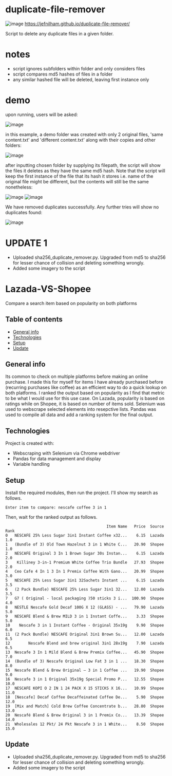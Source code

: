 # duplicate-file-remover
![image](https://user-images.githubusercontent.com/39832806/155253240-c13cbc51-1fba-4082-9967-ab8eb2ada2cb.png)
https://jefnilham.github.io/duplicate-file-remover/

Script to delete any duplicate files in a given folder. 

# notes
- script ignores subfolders within folder and only considers files
- script compares md5 hashes of files in a folder
- any similar hashed file will be deleted, leaving first instance only

# demo
upon running, users will be asked:

![image](https://user-images.githubusercontent.com/39832806/154663786-27b0aa41-a325-45ff-8a07-d65ed6d73ed0.png)

in this example, a demo folder was created with only 2 original files, 'same content.txt' and 'different content.txt' along with their copies and other folders:

![image](https://user-images.githubusercontent.com/39832806/154663192-349dc573-5a84-4318-91ac-480408574eff.png)

after inputting chosen folder by supplying its filepath, the script will show the files it deletes as they have the same md5 hash. Note that the script will keep the first instance of the file that its hash it stores i.e. name of the original file might be different, but the contents will still be the same nonetheless:

![image](https://user-images.githubusercontent.com/39832806/154663408-54312fe9-71c7-4640-9a4d-cfc5788688b0.png)
![image](https://user-images.githubusercontent.com/39832806/154664261-c638395d-542e-4529-9eac-01089be9eb67.png)

We have removed duplicates successfully. Any further tries will show no duplicates found:

![image](https://user-images.githubusercontent.com/39832806/154663510-28013475-d235-40cf-b3dd-9d3956dd4261.png)

# UPDATE 1
- Uploaded sha256_duplicate_remover.py. Upgraded from md5 to sha256 for lesser chance of collision and deleting something wrongly.
- Added some imagery to the script



# Lazada-VS-Shopee 
Compare a search item based on popularity on both platforms

## Table of contents
* [General info](#general-info)
* [Technologies](#technologies)
* [Setup](#setup)
* [Update](#update)

## General info
Its common to check on multiple platforms before making an online purchase. I made this for myself for items I have already purchased before (recurring purchases like coffee) as an efficient way to do a quick lookup on both platforms. I ranked the output based on popularity as I find that metric to be what I would use for this use case. On Lazada, popularity is based on ratings while on Shopee, it is based on number of items sold. Selenium was used to webscrape selected elements into resepctive lists. Pandas was used to compile all data and add a ranking system for the final output.
	
## Technologies
Project is created with:
* Webscraping with Selenium via Chrome webdriver
* Pandas for data management and display
* Variable handling
	
## Setup
Install the required modules, then run the project. I'll show my search as follows.
```
Enter item to compare: nescafe coffee 3 in 1
```
Then, wait for the ranked output as follows.
```
                                            Item Name   Price  Source  Rank
0   NESCAFE 25% Less Sugar 3in1 Instant Coffee x32...    6.15  Lazada   1.0
1   (Bundle of 3) Old Town Hazelnut 3 in 1 White C...   20.90  Shopee   1.0
2   NESCAFE Original 3 In 1 Brown Sugar 30s Instan...    6.15  Lazada   2.0
3    Killiney 3-in-1 Premium White Coffee Trio Bundle   27.93  Shopee   2.0
4   Ceo Cafe 4 In 1 3 In 1 Premix Coffee With Gano...   20.99  Shopee   3.0
5   NESCAFE 25% Less Sugar 3in1 32Sachets Instant ...    6.15  Lazada   3.5
6   (2 Pack Bundle) NESCAFE 25% Less Sugar 3in1 32...   12.00  Lazada   3.5
7   G7 ( Original - local packaging )50 sticks 3 i...  100.90  Shopee   4.0
8   NESTLE Nescafe Gold Decaf 100G X 12 (GLASS) - ...   79.90  Lazada   5.0
9   NESCAFE Blend & Brew MILD 3 in 1 Instant Coffe...    3.33  Shopee   5.0
10    Nescafe 3 in 1 Instant Coffee - Original 35x19g    9.90  Shopee   6.0
11  (2 Pack Bundle) NESCAFE Original 3in1 Brown Su...   12.00  Lazada   6.5
12        Nescafe Blend and brew original 3in1 28x19g    7.90  Lazada   6.5
13  Nescafe 3 In 1 Mild Blend & Brew Premix Coffee...   45.90  Shopee   7.0
14  (Bundle of 3) Nescafe Original Low Fat 3 in 1 ...   18.30  Shopee   8.0
15  Nescafe Blend & Brew Original – 3 in 1 Coffee ...   19.90  Shopee   9.0
16  Nescafe 3 in 1 Original 35x19g Special Promo P...   12.55  Shopee  10.0
17  NESCAFE KOPI O 2 IN 1 24 PACK X 15 STICKS X 16...   10.99  Shopee  11.0
18  [Nescafe] Decaf Coffee Decaffeinated Coffee De...    5.90  Shopee  12.0
19  [Mix and Match] Cold Brew Coffee Concentrate b...   28.80  Shopee  13.0
20  Nescafé Blend & Brew Original 3 in 1 Premix Co...   13.39  Shopee  14.0
21  Wholesales 12 Pkt/ 24 Pkt Nescafe 3 in 1 White...    8.50  Shopee  15.0
```
## Update
- Uploaded sha256_duplicate_remover.py. Upgraded from md5 to sha256 for lesser chance of collision and deleting something wrongly.
- Added some imagery to the script
